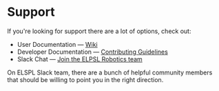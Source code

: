 # Support

If you're looking for support there are a lot of options, check out:

* User Documentation &mdash; [Wiki](https://github.com/ELSPL/RoboticsStudyGroup/wiki)
* Developer Documentation &mdash; [Contributing Guidelines](https://github.com/ELSPL/RoboticsStudyGroup/blob/master/.github/CONTRIBUTING.md)
* Slack Chat &mdash; [Join the ELPSL Robotics team](https://elsplworkspace.slack.com/messages/CKHAKGSF8/)

On ELSPL Slack team, there are a bunch of helpful community members that should be willing to point you in the right direction.
